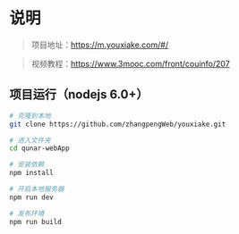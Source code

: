 # 说明

>  项目地址：https://m.youxiake.com/#/

>  视频教程：https://www.3mooc.com/front/couinfo/207


## 项目运行（nodejs 6.0+）
``` bash
# 克隆到本地
git clone https://github.com/zhangpengWeb/youxiake.git

# 进入文件夹
cd qunar-webApp

# 安装依赖
npm install

# 开启本地服务器
npm run dev

# 发布环境
npm run build
```
